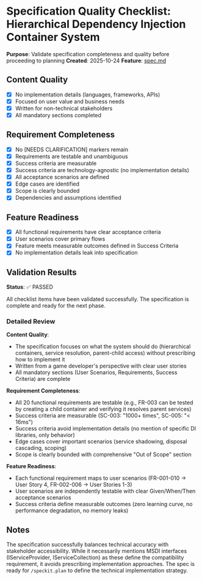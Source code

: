 # Specification Quality Checklist: Hierarchical Dependency Injection Container System

**Purpose**: Validate specification completeness and quality before proceeding to planning
**Created**: 2025-10-24
**Feature**: [spec.md](../spec.md)

## Content Quality

- [x] No implementation details (languages, frameworks, APIs)
- [x] Focused on user value and business needs
- [x] Written for non-technical stakeholders
- [x] All mandatory sections completed

## Requirement Completeness

- [x] No [NEEDS CLARIFICATION] markers remain
- [x] Requirements are testable and unambiguous
- [x] Success criteria are measurable
- [x] Success criteria are technology-agnostic (no implementation details)
- [x] All acceptance scenarios are defined
- [x] Edge cases are identified
- [x] Scope is clearly bounded
- [x] Dependencies and assumptions identified

## Feature Readiness

- [x] All functional requirements have clear acceptance criteria
- [x] User scenarios cover primary flows
- [x] Feature meets measurable outcomes defined in Success Criteria
- [x] No implementation details leak into specification

## Validation Results

**Status**: ✅ PASSED

All checklist items have been validated successfully. The specification is complete and ready for the next phase.

### Detailed Review

**Content Quality**:

- The specification focuses on what the system should do (hierarchical containers, service resolution, parent-child access) without prescribing how to implement it
- Written from a game developer's perspective with clear user stories
- All mandatory sections (User Scenarios, Requirements, Success Criteria) are complete

**Requirement Completeness**:

- All 20 functional requirements are testable (e.g., FR-003 can be tested by creating a child container and verifying it resolves parent services)
- Success criteria are measurable (SC-003: "1000+ times", SC-005: "< 16ms")
- Success criteria avoid implementation details (no mention of specific DI libraries, only behavior)
- Edge cases cover important scenarios (service shadowing, disposal cascading, scoping)
- Scope is clearly bounded with comprehensive "Out of Scope" section

**Feature Readiness**:

- Each functional requirement maps to user scenarios (FR-001-010 → User Story 4, FR-002-006 → User Stories 1-3)
- User scenarios are independently testable with clear Given/When/Then acceptance scenarios
- Success criteria define measurable outcomes (zero learning curve, no performance degradation, no memory leaks)

## Notes

The specification successfully balances technical accuracy with stakeholder accessibility. While it necessarily mentions MSDI interfaces (IServiceProvider, IServiceCollection) as these define the compatibility requirement, it avoids prescribing implementation approaches. The spec is ready for `/speckit.plan` to define the technical implementation strategy.
